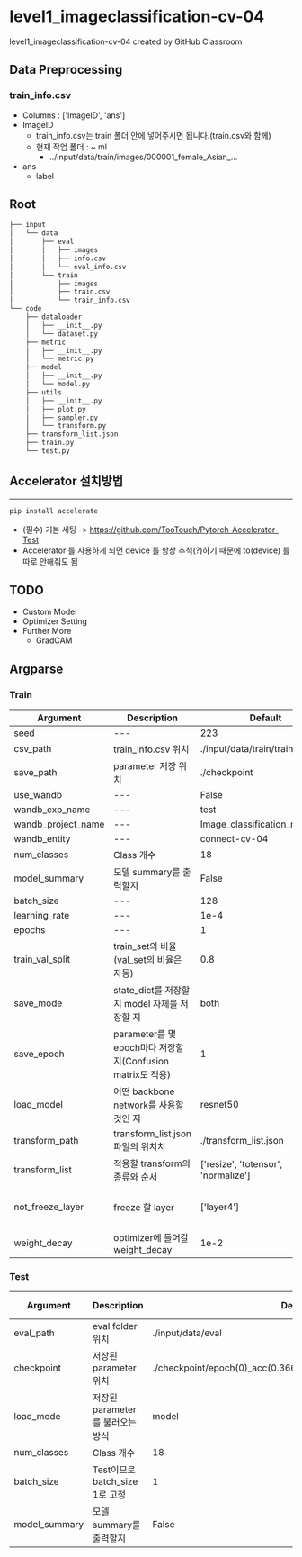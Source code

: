 # level1_imageclassification-cv-04
level1_imageclassification-cv-04 created by GitHub Classroom

## Data Preprocessing
### train_info.csv
- Columns : ['ImageID', 'ans']
- ImageID
    - train_info.csv는 train 폴더 안에 넣어주시면 됩니다.(train.csv와 함께)
    - 현재 작업 폴더 : ~ ml
        - ../input/data/train/images/000001_female_Asian_...
- ans
    - label

## Root
```bash
├── input
│   └── data
│       ├── eval
│       │   ├── images
│       │   ├── info.csv
│       │   └── eval_info.csv
│       └── train
│           ├── images
│           ├── train.csv
│           └── train_info.csv
└── code
    ├── dataloader
    │   ├── __init__.py
    │   └── dataset.py
    ├── metric
    │   ├── __init__.py
    │   └── metric.py
    ├── model
    │   ├── __init__.py
    │   └── model.py
    ├── utils
    │   ├── __init__.py
    │   ├── plot.py
    │   ├── sampler.py
    │   └── transform.py
    ├── transform_list.json
    ├── train.py
    └── test.py
```
## Accelerator 설치방법
---
``` bash
pip install accelerate
```
-  (필수) 기본 세팅 -> 
    https://github.com/TooTouch/Pytorch-Accelerator-Test 
- Accelerator 를 사용하게 되면 device 를 항상 추척(?)하기 때문에 to(device) 를 따로 안해줘도 됨

## TODO

- Custom Model
- Optimizer Setting
- Further More
    - GradCAM

## Argparse
### Train
|Argument|Description|Default|Possible value|
|---|---|---|---|
|seed|---|223|---|
|csv_path|train_info.csv 위치|./input/data/train/train_info.csv|---|
|save_path|parameter 저장 위치|./checkpoint|---|
|use_wandb|---|False|True, False|
|wandb_exp_name|---|test|---|
|wandb_project_name|---|Image_classification_mask|---|
|wandb_entity|---|connect-cv-04|---|
|num_classes|Class 개수|18|---|
|model_summary|모델 summary를 출력할지|False|True, False|
|batch_size|---|128|---|
|learning_rate|---|1e-4|---|
|epochs|---|1|---|
|train_val_split|train_set의 비율(val_set의 비율은 자동)|0.8|0 ~ 1|
|save_mode|state_dict를 저장할 지 model 자체를 저장할 지|both|state_dict, model, both|
|save_epoch|parameter를 몇 epoch마다 저장할지(Confusion matrix도 적용)|1|---|
|load_model|어떤 backbone network를 사용할 것인 지|resnet50|resnet50|
|transform_path|transform_list.json 파일의 위치치|./transform_list.json|---|
|transform_list|적용할 transform의 종류와 순서|['resize', 'totensor', 'normalize']|transform_list.json 참고|
|not_freeze_layer|freeze 할 layer|['layer4']|모델을 전부 fine tuning 하기로 해서 더 이상 사용 안함|
|weight_decay|optimizer에 들어갈 weight_decay|1e-2|---|

### Test
|Argument|Description|Default|Possible value|
|---|---|---|---|
|eval_path|eval folder 위치|./input/data/eval|---|
|checkpoint|저장된 parameter 위치|./checkpoint/epoch(0)_acc(0.366)_loss(3.851)_f1(0.182)_model.pt|---|
|load_mode|저장된 parameter를 불러오는 방식|model|state_dict, model|
|num_classes|Class 개수|18|---|
|batch_size|Test이므로 batch_size 1로 고정|1|---|
|model_summary|모델 summary를 출력할지|False|True, False|

